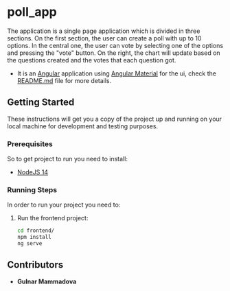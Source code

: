 # poll_app

The application is a single page application which is divided in three sections. On the first section, the user can create a poll with up to 10 options. In the central one, the user can vote by selecting one of the options and pressing the "vote" button. On the right, the chart will update based on the questions created and the votes that each question got.

* It is an [Angular](https://angular.io) application using
[Angular Material](https://material.angular.io/) for the ui,
check the [README.md](frontend/README.md) file for more details. 

## Getting Started

These instructions will get you a copy of the project up and running on your local machine for development and testing
purposes. 

### Prerequisites

So to get project to run you need to install:
* [NodeJS 14](https://nodejs.org/dist/latest-v14.x)

### Running Steps

In order to run your project you need to:

1. Run the frontend project:
    ```sh
    cd frontend/
    npm install
    ng serve
    ```

## Contributors

* **Gulnar Mammadova**


